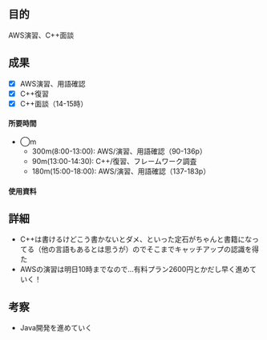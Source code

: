 ## 目的
<!-- 目的(〜を知りたい/〜を実装したい) -->
AWS演習、C++面談
## 成果
<!-- 成果(できたこと/できなかったこと) -->
- [x] AWS演習、用語確認
- [x] C++復習
- [x] C++面談（14-15時）
#### 所要時間
- ◯m
  - 300m(8:00-13:00): AWS/演習、用語確認（90-136p）
  - 90m(13:00-14:30): C++/復習、フレームワーク調査
  - 180m(15:00-18:00): AWS/演習、用語確認（137-183p）
#### 使用資料
<!-- 使用資料(教材/書籍/ワークシート/Youtube) -->

## 詳細
<!-- 詳細(キーワード/プロセス//具体例を挙げる/今回の課題解決を今後に繋げられる形で記録) -->
- C++は書けるけどこう書かないとダメ、といった定石がちゃんと書籍になってる（他の言語もあるとは思うが）のでそこまでキャッチアップの認識を得た
- AWSの演習は明日10時までなので...有料プラン2600円とかだし早く進めていく！

## 考察
<!-- 考察(今後の展望/) -->
- Java開発を進めていく